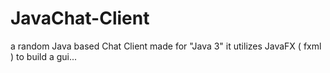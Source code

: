 # JavaChat-Client
a random Java based Chat Client made for "Java 3" 
it utilizes JavaFX ( fxml ) to build a gui...

